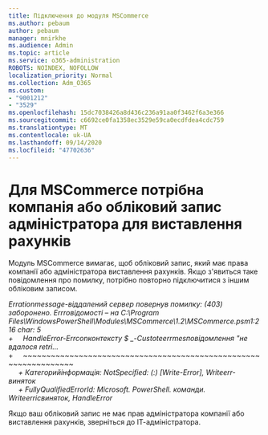 ```yaml
---
title: Підключення до модуля MSCommerce
ms.author: pebaum
author: pebaum
manager: mnirkhe
ms.audience: Admin
ms.topic: article
ms.service: o365-administration
ROBOTS: NOINDEX, NOFOLLOW
localization_priority: Normal
ms.collection: Adm_O365
ms.custom:
- "9001212"
- "3529"
ms.openlocfilehash: 15dc7038426a8d436c236a91aa0f3462f6a3e366
ms.sourcegitcommit: c6692ce0fa1358ec3529e59ca0ecdfdea4cdc759
ms.translationtype: MT
ms.contentlocale: uk-UA
ms.lasthandoff: 09/14/2020
ms.locfileid: "47702636"
---
```

# <a name="mscommerce-requires-a-company-or-billing-administrator-account"></a>Для MSCommerce потрібна компанія або обліковий запис адміністратора для виставлення рахунків

Модуль MSCommerce вимагає, щоб обліковий запис, який має права компанії або адміністратора виставлення рахунків. Якщо з'явиться таке повідомлення про помилку, потрібно повторно підключитися з іншим обліковим записом.

*Errationmessage-віддалений сервер повернув помилку: (403) заборонено. Errroвідомості – на C:\Program Files\WindowsPowerShell\Modules\MSCommerce\1.2\MSCommerce.psm1:216 char: 5*<br>
*+&nbsp;&nbsp;&nbsp;&nbsp;&nbsp;HandleError-Errconконтексту $ _-Custoteerrmesповідомлення "не вдалося retri...*<br>
\+&nbsp;&nbsp;&nbsp;&nbsp;&nbsp;~~~~~~~~~~~~~~~~~~~~~~~~~~~~~~~~~~~~~~~~~~~~~~~~~~~~~~~~~~~~~~~~~<br>
&nbsp;&nbsp;&nbsp;&nbsp;&nbsp;*+ Категорийінформація: NotSpecified: (:) [Write-Error], Writeerr-виняток*<br>
&nbsp;&nbsp;&nbsp;&nbsp;&nbsp;*+ FullyQualifiedErrorId: Microsoft. PowerShell. команди. Writeerricвиняток, HandleError*

Якщо ваш обліковий запис не має прав адміністратора компанії або виставлення рахунків, зверніться до ІТ-адміністратора.
